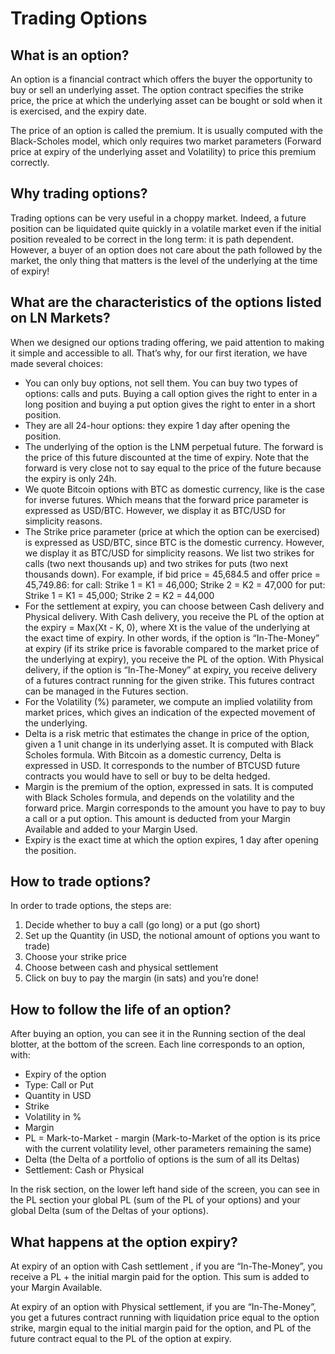 # Trading Options

## What is an option?

An option is a financial contract which offers the buyer the opportunity to buy or sell an underlying asset. The option contract specifies the strike price, the price at which the underlying asset can be bought or sold when it is exercised, and the expiry date.

The price of an option is called the premium. It is usually computed with the Black-Scholes model, which only requires two market parameters (Forward price at expiry of the underlying asset and Volatility) to price this premium correctly.

## Why trading options?

Trading options can be very useful in a choppy market. Indeed, a future position can be liquidated quite quickly in a volatile market even if the initial position revealed to be correct in the long term: it is path dependent. However, a buyer of an option does not care about the path followed by the market, the only thing that matters is the level of the underlying at the time of expiry!

## What are the characteristics of the options listed on LN Markets?

When we designed our options trading offering, we paid attention to making it simple and accessible to all. That’s why, for our first iteration, we have made several choices:
- You can only buy options, not sell them. You can buy two types of options: calls and puts. Buying a call option gives the right to enter in a long position and buying a put option gives the right to enter in a short position.
- They are all 24-hour options: they expire 1 day after opening the position.
- The underlying of the option is the LNM perpetual future. The forward is the price of this future discounted at the time of expiry. Note that the forward is very close not to say equal to the price of the future because the expiry is only 24h.
- We quote Bitcoin options with BTC as domestic currency, like is the case for inverse futures. Which means that the forward price parameter is expressed as USD/BTC. However, we display it as BTC/USD for simplicity reasons.
- The Strike price parameter (price at which the option can be exercised) is expressed as USD/BTC, since BTC is the domestic currency. However, we display it as BTC/USD for simplicity reasons. We list two strikes for calls (two next thousands up) and two strikes for puts (two next thousands down).
For example, if bid price = 45,684.5 and offer price = 45,749.86:
    for call: Strike 1 = K1 = 46,000; Strike 2 =  K2 = 47,000
    for put: Strike 1 = K1 = 45,000; Strike 2 =  K2 = 44,000
- For the settlement at expiry, you can choose between Cash delivery and Physical delivery. 
With Cash delivery, you receive the PL of the option at the expiry = Max(Xt - K, 0), where Xt is the value of the underlying at the exact time of expiry. In other words, if the option is “In-The-Money” at expiry (if its strike price is favorable compared to the market price of the underlying at expiry), you receive the PL of the option.
With Physical delivery, if the option is “In-The-Money” at expiry, you receive delivery of a futures contract running for the given strike. This futures contract can be managed in the Futures section.
- For the Volatility (%) parameter, we compute an implied volatility from market prices, which gives an indication of the expected movement of the underlying.
- Delta is a risk metric that estimates the change in price of the option, given a 1 unit change in its underlying asset. It is computed with Black Scholes formula. With Bitcoin as a domestic currency, Delta is expressed in USD. It corresponds to the number of BTCUSD future contracts you would have to sell or buy to be delta hedged.
- Margin is the premium of the option, expressed in sats. It is computed with Black Scholes formula, and depends on the volatility and the forward price. Margin corresponds to the amount you have to pay to buy a call or a put option. This amount is deducted from your Margin Available and added to your Margin Used.
- Expiry is the exact time at which the option expires, 1 day after opening the position.

## How to trade options?

In order to trade options, the steps are:
1. Decide whether to buy a call (go long) or a put (go short)
2. Set up the Quantity (in USD, the notional amount of options you want to trade)
3. Choose your strike price
4. Choose between cash and physical settlement
5. Click on buy to pay the margin (in sats) and you’re done!

## How to follow the life of an option?

After buying an option, you can see it in the Running section of the deal blotter, at the bottom of the screen. Each line corresponds to an option, with:
- Expiry of the option
- Type: Call or Put
- Quantity in USD
- Strike
- Volatility in %
- Margin
- PL = Mark-to-Market - margin (Mark-to-Market of the option is its price with the current volatility level, other parameters remaining the same)
- Delta (the Delta of a portfolio of options is the sum of all its Deltas)
- Settlement: Cash or Physical

In the risk section, on the lower left hand side of the screen, you can see in the PL section your global PL (sum of the PL of your options) and your global Delta (sum of the Deltas of your options).

## What happens at the option expiry?

At expiry of an option with Cash settlement , if you are “In-The-Money”, you receive a PL + the initial margin paid for the option. This sum is added to your Margin Available.

At expiry of an option with Physical settlement, if you are “In-The-Money”, you get a futures contract running with liquidation price equal to the option strike, margin equal to the initial margin paid for the option, and PL of the future contract equal to the PL of the option at expiry.


